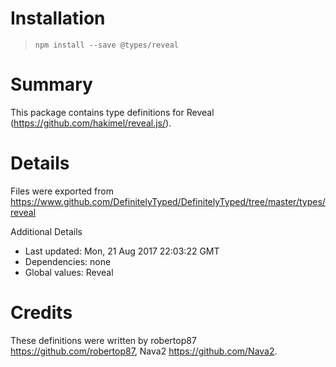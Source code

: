 # Installation
> `npm install --save @types/reveal`

# Summary
This package contains type definitions for Reveal (https://github.com/hakimel/reveal.js/).

# Details
Files were exported from https://www.github.com/DefinitelyTyped/DefinitelyTyped/tree/master/types/reveal

Additional Details
 * Last updated: Mon, 21 Aug 2017 22:03:22 GMT
 * Dependencies: none
 * Global values: Reveal

# Credits
These definitions were written by robertop87 <https://github.com/robertop87>, Nava2 <https://github.com/Nava2>.
